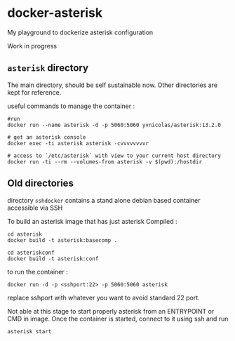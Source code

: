 docker-asterisk
===============

My playground to dockerize asterisk configuration

Work in progress

## `asterisk` directory

The main directory, should be self sustainable now. Other directories are kept for reference.

useful commands to manage the container :

```
#run
docker run --name asterisk -d -p 5060:5060 yvnicolas/asterisk:13.2.0

# get an asterisk console
docker exec -ti asterisk asterisk -cvvvvvvvvr

# access to `/etc/asterisk` with view to your current host directory
docker run -ti --rm --volumes-from asterisk -v $(pwd):/hostdir

```


## Old directories

directory `sshdocker` contains a stand alone debian based container accessible via SSH

To build an asterisk image that has just asterisk Compiled :

```
cd asterisk
docker build -t asterisk:basecomp .
```


```
cd asteriskconf
docker build -t asterisk:conf
```

to run the container :

```
docker run -d -p <sshport:22> -p 5060:5060 asterisk
```
replace sshport with whatever you want to avoid standard 22 port.

Not able at this stage to start properly asterisk from an ENTRYPOINT or CMD in image. Once the container is started, connect to it using ssh and run
```
asterisk start
```